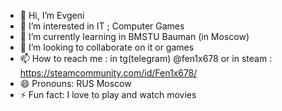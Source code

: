 - 👋 Hi, I’m Evgeni 
- 👀 I’m interested in IT ; Computer Games
- 🌱 I’m currently learning in BMSTU Bauman (in Moscow)
- 💞️ I’m looking to collaborate on it or games
- 📫 How to reach me : in tg(telegram) @fen1x678 or in steam : https://steamcommunity.com/id/Fen1x678/
- 😄 Pronouns: RUS Moscow
- ⚡ Fun fact: I love to play and watch movies

<!---
Fen1x678/Fen1x678 is a ✨ special ✨ repository because its `README.md` (this file) appears on your GitHub profile.
You can click the Preview link to take a look at your changes.
--->
